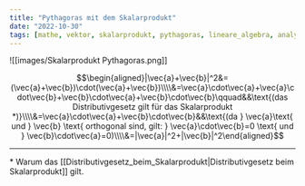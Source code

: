 ```yaml
---
title: "Pythagoras mit dem Skalarprodukt"
date: "2022-10-30"
tags: [mathe, vektor, skalarprodukt, pythagoras, lineare_algebra, analytische_geometrie]
---
```

![[images/Skalarprodukt Pythagoras.png]]

$$\begin{aligned}|\vec{a}+\vec{b}|^2&=(\vec{a}+\vec{b})\cdot(\vec{a}+\vec{b})\\\\&=\vec{a}\cdot\vec{a}+\vec{a}\cdot\vec{b}+\vec{b}\cdot\vec{a}+\vec{b}\cdot\vec{b}\qquad&&\text{(das Distributivgesetz gilt für das Skalarprodukt *)}\\\\&=\vec{a}\cdot\vec{a}+\vec{b}\cdot\vec{b}&&\text{(da } \vec{a}\text{ und } \vec{b} \text{ orthogonal sind, gilt: } \vec{a}\cdot\vec{b}=0 \text{ und } \vec{b}\cdot\vec{a}=0)\\\\&=|\vec{a}|^2+|\vec{b}|^2\end{aligned}$$

---
\* Warum das [[Distributivgesetz_beim_Skalarprodukt|Distributivgesetz beim Skalarprodukt]] gilt.
 